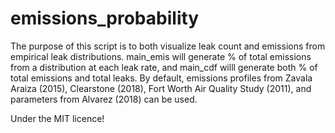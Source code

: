 # emissions_probability

The purpose of this script is to both visualize leak count and emissions from empirical leak distributions. main_emis will generate % of total emissions from a distribution at each leak rate, and main_cdf willl generate both % of total emissions and total leaks. By default, emissions profiles from Zavala Araiza (2015), Clearstone (2018), Fort Worth Air Quality Study (2011), and parameters from Alvarez (2018) can be used.

Under the MIT licence!
